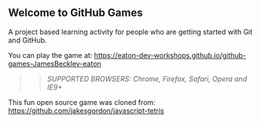 ## Welcome to GitHub Games

A project based learning activity for people who are getting started with Git and GitHub.

You can play the game at: https://eaton-dev-workshops.github.io/github-games-JamesBeckley-eaton

>> _*SUPPORTED BROWSERS*: Chrome, Firefox, Safari, Opera and IE9+_

This fun open source game was cloned from: https://github.com/jakesgordon/javascript-tetris
